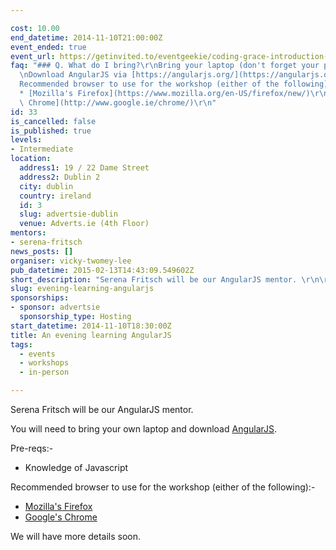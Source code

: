 ```yaml
---

cost: 10.00
end_datetime: 2014-11-10T21:00:00Z
event_ended: true
event_url: https://getinvited.to/eventgeekie/coding-grace-introduction-to-angularjs/
faq: "### Q. What do I bring?\r\nBring your laptop (don't forget your power).\r\n\r\
  \nDownload AngularJS via [https://angularjs.org/](https://angularjs.org/)\r\n\r\n\
  Recommended browser to use for the workshop (either of the following):-\r\n\r\n\
  * [Mozilla's Firefox](https://www.mozilla.org/en-US/firefox/new/)\r\n* [Google's\
  \ Chrome](http://www.google.ie/chrome/)\r\n"
id: 33
is_cancelled: false
is_published: true
levels:
- Intermediate
location:
  address1: 19 / 22 Dame Street
  address2: Dublin 2
  city: dublin
  country: ireland
  id: 3
  slug: advertsie-dublin
  venue: Adverts.ie (4th Floor)
mentors:
- serena-fritsch
news_posts: []
organiser: vicky-twomey-lee
pub_datetime: 2015-02-13T14:43:09.549602Z
short_description: "Serena Fritsch will be our AngularJS mentor. \r\n\r\n"
slug: evening-learning-angularjs
sponsorships:
- sponsor: advertsie
  sponsorship_type: Hosting
start_datetime: 2014-11-10T18:30:00Z
title: An evening learning AngularJS
tags:
  - events
  - workshops
  - in-person

---
```


Serena Fritsch will be our AngularJS mentor. 

You will need to bring your own laptop and download [AngularJS](https://angularjs.org/). 

Pre-reqs:-

* Knowledge of Javascript

Recommended browser to use for the workshop (either of the following):-

* [Mozilla's Firefox](https://www.mozilla.org/en-US/firefox/new/)
* [Google's Chrome](http://www.google.ie/chrome/)

We will have more details soon. 